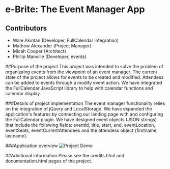 # e-Brite: The Event Manager App

## Contributors
* Wale Akintan (Developer, FullCalendar integration)
* Mathew Alexander (Project Manager)
* Micah Cooper (Architect)
* Phillip Manville (Developer, events)

##Purpose of the project
This project was intended to solve the problem of organizaing events from the viewpoint of an event manager.  The current state of the project allows for events to be created and modified.  Attendess can be added to events through a modify event action.  We have integrated the FullCalendar JavaScript library to help with calendar functions and calendar display.

###Details of project implementation
The event manager functionality relies on the integration of jQuery and LocalStorage.  We have expanded the application's features by connecting our landing page with and configuring the FullCalendar plugin.  We have designed event objects (JSON strings) that include the following fields: eventid, title, start, end, eventLocation, eventSeats, eventCurrentAttendees and the attendess object {firstname, lastname}.

###Application overview
![Project Demo](http://i.imgur.com/piuTLiO.png)

##Additional information
Please see the credits.html and documentation.html pages of the project.